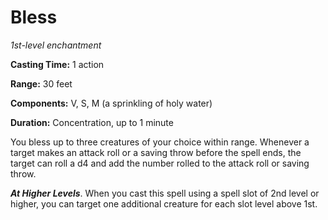 # Bless

*1st-level enchantment*

**Casting Time:** 1 action

**Range:** 30 feet

**Components:** V, S, M (a sprinkling of holy water)

**Duration:** Concentration, up to 1 minute

You bless up to three creatures of your choice within range. Whenever a target makes an attack roll or a saving throw before the spell ends, the target can roll a d4 and add the number rolled to the attack roll or saving throw.

***At Higher Levels***. When you cast this spell using a spell slot of 2nd level or higher, you can target one additional creature for each slot level above 1st.